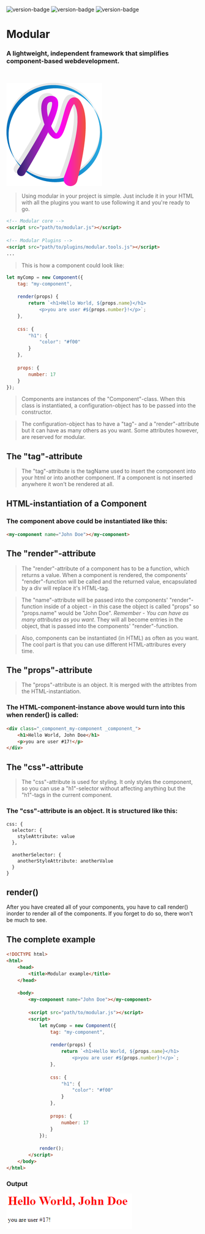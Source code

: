 ![version-badge](https://img.shields.io/badge/version-1.1-brightgreen.svg)
![version-badge](https://img.shields.io/badge/development-active-blue.svg)
![version-badge](https://img.shields.io/badge/license-MIT-orange.svg)

# Modular
### A lightweight, independent framework that simplifies component-based webdevelopment.

<br>

![logo](https://github.com/KargJonas/random/blob/master/modular/Modular-Logo.png)

> Using modular in your project is simple. Just include it in your HTML with all the plugins you want to use following it and you're ready to go.

```html
<!-- Modular core -->
<script src="path/to/modular.js"></script>

<!-- Modular Plugins -->
<script src="path/to/plugins/modular.tools.js"></script>
...
```

> This is how a component could look like:
```js
let myComp = new Component({
    tag: "my-component",

    render(props) {
        return `<h1>Hello World, ${props.name}</h1>
            <p>you are user #${props.number}!</p>`;
    },

    css: {
        "h1": {
            "color": "#f00"
        }
    },

    props: {
        number: 17
    }
});
```
> Components are instances of the "Component"-class. When this class is instantiated, a configuration-object has to be passed into the constructor.

> The configuration-object has to have a "tag"- and a "render"-attribute but it can have as many others as you want. Some attributes however, are reserved for modular.

## The "tag"-attribute
> The "tag"-attribute is the tagName used to insert the component into your html or into another component. If a component is not inserted anywhere it won't be rendered at all.

## HTML-instantiation of a Component
### The component above could be instantiated like this:
```html
<my-component name="John Doe"></my-component>
```

## The "render"-attribute
> The "render"-attribute of a component has to be a function, which returns a value. When a component is rendered, the components' "render"-function will be called and the returned value, encapsulated by a div will replace it's HTML-tag.

> The "name"-attribute will be passed into the components' "render"-function inside of a object - in this case the object is called "props" so "props.name" would be "John Doe". _Remember - You can have as many attributes as you want_. They will all become entries in the object, that is passed into the components' "render"-function.

> Also, components can be instantiated (in HTML) as often as you want. The cool part is that you can use different HTML-attribures every time.

## The "props"-attribute
> The "props"-attribute is an object. It is merged with the attribtes from the HTML-instantiation.
> 
### The HTML-component-instance above would turn into this when **render()** is called:
```html
<div class="_component_my-component _component_">
    <h1>Hello World, John Doe</h1>
    <p>you are user #17!</p>
</div>
```

## The "css"-attribute
> The "css"-attribute is used for styling. It only styles the component, so you can use a "h1"-selector without affecting anything but the "h1"-tags in the current component.

### The "css"-attribute is an object. It is structured like this:
```
css: {
  selector: {
    styleAttribute: value
  },

  anotherSelector: {
    anotherStyleAttribute: anotherValue
  }
}
```

## render()
After you have created all of your components, you have to call render() inorder to render all of the components. If you forget to do so, there won't be much to see.

## The complete example
```html
<!DOCTYPE html>
<html>
    <head>
        <title>Modular example</title>
    </head>

    <body>
        <my-component name="John Doe"></my-component>

        <script src="path/to/modular.js"></script>
        <script>
            let myComp = new Component({
                tag: "my-component",

                render(props) {
                    return `<h1>Hello World, ${props.name}</h1>
                        <p>you are user #${props.number}!</p>`;
                },

                css: {
                    "h1": {
                        "color": "#f00"
                    }
                },

                props: {
                    number: 17
                }
            });

            render();
        </script>
    </body>
</html>
```

### Output
![example-img](https://github.com/KargJonas/random/blob/master/modular/example-image-4.png)